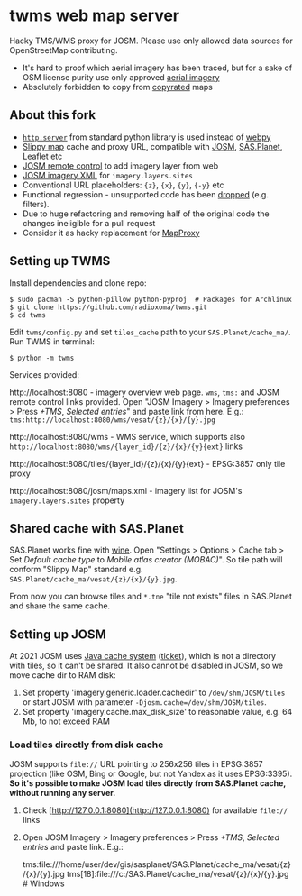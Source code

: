 # twms web map server

Hacky TMS/WMS proxy for JOSM. Please use only allowed data sources for OpenStreetMap contributing.

* It's hard to proof which aerial imagery has been traced, but for a sake of OSM license purity use only approved [aerial imagery](https://wiki.openstreetmap.org/wiki/Aerial_imagery)
* Absolutely forbidden to copy from [copyrated](https://wiki.openstreetmap.org/wiki/Copyright) maps


## About this fork

* [`http.server`](https://docs.python.org/3/library/http.server.html) from standard python library is used instead of [webpy](https://webpy.org/)
* [Slippy map](https://wiki.openstreetmap.org/wiki/Slippy_map_tilenames) cache and proxy URL, compatible with [JOSM](https://josm.openstreetmap.de/), [SAS.Planet](http://www.sasgis.org/sasplaneta/), Leaflet etc
* [JOSM remote control](https://josm.openstreetmap.de/wiki/Help/RemoteControlCommands) to add imagery layer from web
* [JOSM imagery XML](https://josm.openstreetmap.de/wiki/Maps) for `imagery.layers.sites`
* Conventional URL placeholders: `{z}`, `{x}`, `{y}`, `{-y}` etc
* Functional regression - unsupported code has been [dropped](https://github.com/radioxoma/twms/commit/8a3a6bc6e562f5aeea480399c2bd00c345d34a12) (e.g. filters).
* Due to huge refactoring and removing half of the original code the changes ineligible for a pull request
* Consider it as hacky replacement for [MapProxy](https://wiki.openstreetmap.org/wiki/MapProxy)


## Setting up TWMS

Install dependencies and clone repo:

    $ sudo pacman -S python-pillow python-pyproj  # Packages for Archlinux
    $ git clone https://github.com/radioxoma/twms.git
    $ cd twms

Edit `twms/config.py` and set `tiles_cache` path to your `SAS.Planet/cache_ma/`. Run TWMS in terminal:

    $ python -m twms

Services provided:

http://localhost:8080 - imagery overview web page. `wms`, `tms:` and JOSM remote control links provided. Open "JOSM Imagery > Imagery preferences > Press *+TMS*, *Selected entries*" and paste link from here. E.g.: `tms:http://localhost:8080/wms/vesat/{z}/{x}/{y}.jpg`

http://localhost:8080/wms - WMS service, which supports also `http://localhost:8080/wms/{layer_id}/{z}/{x}/{y}{ext}` links

http://localhost:8080/tiles/{layer_id}/{z}/{x}/{y}{ext} - EPSG:3857 only tile proxy

http://localhost:8080/josm/maps.xml - imagery list for JOSM's `imagery.layers.sites` property


## Shared cache with SAS.Planet

SAS.Planet works fine with [wine](https://www.winehq.org/). Open "Settings > Options > Cache tab > Set *Default cache type* to *Mobile atlas creator (MOBAC)*". So tile path will conform "Slippy Map" standard e.g. `SAS.Planet/cache_ma/vesat/{z}/{x}/{y}.jpg`.

From now you can browse tiles and `*.tne` "tile not exists" files in SAS.Planet and share the same cache.


## Setting up JOSM

At 2021 JOSM uses [Java cache system](https://commons.apache.org/proper/commons-jcs/) ([ticket](https://josm.openstreetmap.de/ticket/11216)), which is not a directory with tiles, so it can't be shared. It also cannot be disabled in JOSM, so we move cache dir to RAM disk:

1. Set property 'imagery.generic.loader.cachedir' to `/dev/shm/JOSM/tiles` or start JOSM with parameter `-Djosm.cache=/dev/shm/JOSM/tiles`.
2. Set property 'imagery.cache.max_disk_size' to reasonable value, e.g. 64 Mb, to not exceed RAM


### Load tiles directly from disk cache

JOSM supports `file://` URL pointing to 256x256 tiles in EPSG:3857 projection (like OSM, Bing or Google, but not Yandex as it uses EPSG:3395). **So it's possible to make JOSM load tiles directly from SAS.Planet cache, without running any server.**

1. Check [http://127.0.0.1:8080](http://127.0.0.1:8080) for available `file://` links
2. Open JOSM Imagery > Imagery preferences > Press *+TMS*, *Selected entries* and paste link. E.g.:

    tms:file:///home/user/dev/gis/sasplanet/SAS.Planet/cache_ma/vesat/{z}/{x}/{y}.jpg
    tms[18]:file:///c:/SAS.Planet/cache_ma/vesat/{z}/{x}/{y}.jpg  # Windows
